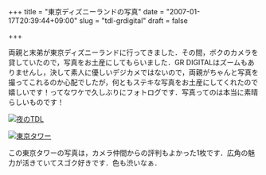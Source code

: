 +++
title = "東京ディズニーランドの写真"
date = "2007-01-17T20:39:44+09:00"
slug = "tdl-grdigital"
draft = false

+++

<p>両親と末弟が東京ディズニーランドに行ってきました．その間，ボクのカメラを貸していたので，写真をお土産にしてもらいました．GR DIGITALはズームもありませんし，決して素人に優しいデジカメではないので，両親がちゃんと写真を撮ってこれるのか心配でしたが，何ともステキな写真をお土産にしてくれたので嬉しいです！ってなワケで久しぶりにフォトログです．写真ってのは本当に素晴らしいものです！</p>
<p><a href="http://www.flickr.com/photos/june29/355785217/" title="Photo Sharing"><img src="http://farm1.static.flickr.com/129/355785217_4f7ba94dd9.jpg" alt="夜のTDL" /></a></p>
<p><a href="http://www.flickr.com/photos/june29/355786994/" title="Photo Sharing"><img src="http://farm1.static.flickr.com/148/355786994_b5b6a6ae75.jpg" alt="東京タワー" /></a></p>
<p>この東京タワーの写真は，カメラ仲間からの評判もよかった1枚です．広角の魅力が活きていてスゴク好きです．色も渋いなぁ．</p>
